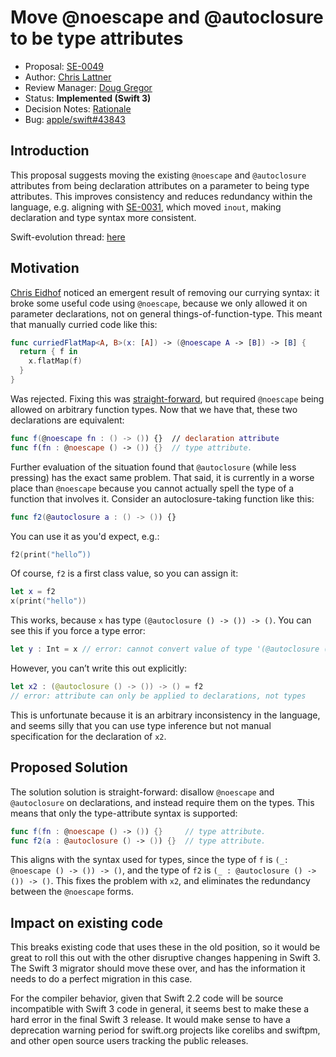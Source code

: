 # Move @noescape and @autoclosure to be type attributes

* Proposal: [SE-0049](0049-noescape-autoclosure-type-attrs.md)
* Author: [Chris Lattner](https://github.com/lattner)
* Review Manager: [Doug Gregor](https://github.com/DougGregor)
* Status: **Implemented (Swift 3)**
* Decision Notes: [Rationale](https://forums.swift.org/t/accepted-se-0049-move-noescape-and-autoclosure-to-be-type-attributes/2194)
* Bug: [apple/swift#43843](https://github.com/apple/swift/issues/43843)

## Introduction

This proposal suggests moving the existing `@noescape` and `@autoclosure`
attributes from being declaration attributes on a parameter to being type
attributes.  This improves consistency and reduces redundancy within the
language, e.g. aligning with [SE-0031](0031-adjusting-inout-declarations.md), 
which moved `inout`, making declaration and type syntax more consistent. 

Swift-evolution thread: [here](https://forums.swift.org/t/proposal-move-noescape-and-autoclosure-to-type-attributes/1741)

## Motivation

[Chris Eidhof](https://github.com/chriseidhof) 
noticed an emergent result of removing our currying syntax: it
broke some useful code using `@noescape`, because we only allowed it on
parameter declarations, not on general things-of-function-type.  This meant that
manually curried code like this:

```swift
func curriedFlatMap<A, B>(x: [A]) -> (@noescape A -> [B]) -> [B] {
  return { f in
    x.flatMap(f)
  }
}
```

Was rejected.  Fixing this was 
[straight-forward](https://github.com/apple/swift/commit/c3c6beac72bc0368030f06d52c46b6444fc48dbd),
but required `@noescape` being allowed on arbitrary function types.  Now that we
have that, these two declarations are equivalent:

```swift
func f(@noescape fn : () -> ()) {}  // declaration attribute
func f(fn : @noescape () -> ()) {}  // type attribute.
```

Further evaluation of the situation found that `@autoclosure` (while less
pressing) has the exact same problem.  That said, it is currently in a worse
place than `@noescape` because you cannot actually spell the type of a function
that involves it.   Consider an autoclosure-taking function like this:

```swift
func f2(@autoclosure a : () -> ()) {}
```

You can use it as you'd expect, e.g.:

```swift
f2(print("hello”))
```

Of course, `f2` is a first class value, so you can assign it:

```swift
let x = f2
x(print("hello"))
```

This works, because `x` has type `(@autoclosure () -> ()) -> ()`.  You can see
this if you force a type error:

```swift
let y : Int = x // error: cannot convert value of type '(@autoclosure () -> ()) -> ()' to specified type 'Int'
```

However, you can’t write this out explicitly:

```swift
let x2 : (@autoclosure () -> ()) -> () = f2
// error: attribute can only be applied to declarations, not types
```

This is unfortunate because it is an arbitrary inconsistency in the language, 
and seems silly that you can use type inference but not manual specification for
the declaration of `x2`.


## Proposed Solution

The solution solution is straight-forward: disallow `@noescape` and 
`@autoclosure` on declarations, and instead require them on the types.  This
means that only the type-attribute syntax is supported:

```swift
func f(fn : @noescape () -> ()) {}     // type attribute.
func f2(a : @autoclosure () -> ()) {}  // type attribute.
```

This aligns with the syntax used for types, since the type of `f` is 
`(_: @noescape () -> ()) -> ()`, and the type of `f2` is 
`(_ : @autoclosure () -> ()) -> ()`.  This fixes the problem with `x2`, and
eliminates the redundancy between the `@noescape` forms.

## Impact on existing code

This breaks existing code that uses these in the old position, so it would be
great to roll this out with the other disruptive changes happening in Swift 3.
The Swift 3 migrator should move these over, and has the information it needs to
do a perfect migration in this case.

For the compiler behavior, given that Swift 2.2 code will be source incompatible
with Swift 3 code in general, it seems best to make these a hard error in the
final Swift 3 release.  It would make sense to have a deprecation warning period
for swift.org projects like corelibs and swiftpm, and other open source users
tracking the public releases.

